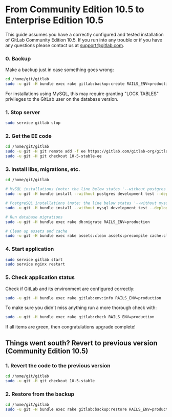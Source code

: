 # From Community Edition 10.5 to Enterprise Edition 10.5

This guide assumes you have a correctly configured and tested installation of
GitLab Community Edition 10.5. If you run into any trouble or if you have any
questions please contact us at [support@gitlab.com].

### 0. Backup

Make a backup just in case something goes wrong:

```bash
cd /home/git/gitlab
sudo -u git -H bundle exec rake gitlab:backup:create RAILS_ENV=production
```

For installations using MySQL, this may require granting "LOCK TABLES"
privileges to the GitLab user on the database version.

### 1. Stop server

```bash
sudo service gitlab stop
```

### 2. Get the EE code

```bash
cd /home/git/gitlab
sudo -u git -H git remote add -f ee https://gitlab.com/gitlab-org/gitlab-ee.git
sudo -u git -H git checkout 10-5-stable-ee
```

### 3. Install libs, migrations, etc.

```bash
cd /home/git/gitlab

# MySQL installations (note: the line below states '--without postgres')
sudo -u git -H bundle install --without postgres development test --deployment

# PostgreSQL installations (note: the line below states '--without mysql')
sudo -u git -H bundle install --without mysql development test --deployment

# Run database migrations
sudo -u git -H bundle exec rake db:migrate RAILS_ENV=production

# Clean up assets and cache
sudo -u git -H bundle exec rake assets:clean assets:precompile cache:clear RAILS_ENV=production
```

### 4. Start application

```bash
sudo service gitlab start
sudo service nginx restart
```

### 5. Check application status

Check if GitLab and its environment are configured correctly:

```bash
sudo -u git -H bundle exec rake gitlab:env:info RAILS_ENV=production
```

To make sure you didn't miss anything run a more thorough check with:

```bash
sudo -u git -H bundle exec rake gitlab:check RAILS_ENV=production
```

If all items are green, then congratulations upgrade complete!

## Things went south? Revert to previous version (Community Edition 10.5)

### 1. Revert the code to the previous version

```bash
cd /home/git/gitlab
sudo -u git -H git checkout 10-5-stable
```

### 2. Restore from the backup

```bash
cd /home/git/gitlab
sudo -u git -H bundle exec rake gitlab:backup:restore RAILS_ENV=production
```

[support@gitlab.com]: mailto:support@gitlab.com
